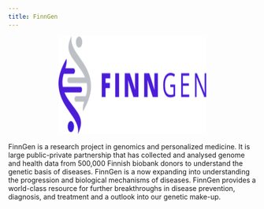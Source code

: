 ```yaml
---
title: FinnGen
---
```


<p align="center">
  <img width="300" height="200" src="../../../../assets/imgs/finngen.svg">
</p>
<style>
  .md-typeset h1,
  .md-content__button {
    display: none;
  }
</style>

FinnGen is a research project in genomics and personalized medicine. It is large public-private partnership that has collected and analysed genome and health data from 500,000 Finnish biobank donors to understand the genetic basis of diseases. FinnGen is a now expanding into understanding the progression and biological mechanisms of diseases. FinnGen provides a world-class resource for further breakthroughs in disease prevention, diagnosis, and treatment and a outlook into our genetic make-up.

